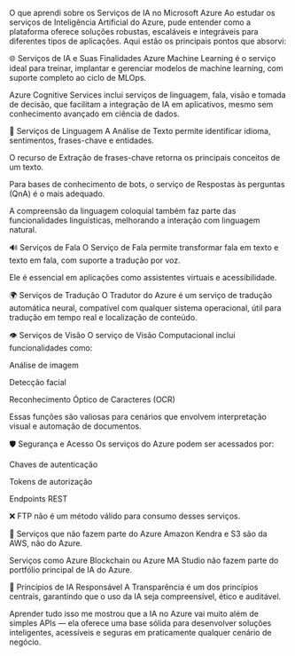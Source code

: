 O que aprendi sobre os Serviços de IA no Microsoft Azure
Ao estudar os serviços de Inteligência Artificial do Azure, pude entender como a plataforma oferece soluções robustas, escaláveis e integráveis para diferentes tipos de aplicações. Aqui estão os principais pontos que absorvi:

🌐 Serviços de IA e Suas Finalidades
Azure Machine Learning é o serviço ideal para treinar, implantar e gerenciar modelos de machine learning, com suporte completo ao ciclo de MLOps.

Azure Cognitive Services inclui serviços de linguagem, fala, visão e tomada de decisão, que facilitam a integração de IA em aplicativos, mesmo sem conhecimento avançado em ciência de dados.

🧠 Serviços de Linguagem
A Análise de Texto permite identificar idioma, sentimentos, frases-chave e entidades.

O recurso de Extração de frases-chave retorna os principais conceitos de um texto.

Para bases de conhecimento de bots, o serviço de Respostas às perguntas (QnA) é o mais adequado.

A compreensão da linguagem coloquial também faz parte das funcionalidades linguísticas, melhorando a interação com linguagem natural.

🔊 Serviços de Fala
O Serviço de Fala permite transformar fala em texto e texto em fala, com suporte a tradução por voz.

Ele é essencial em aplicações como assistentes virtuais e acessibilidade.

🌍 Serviços de Tradução
O Tradutor do Azure é um serviço de tradução automática neural, compatível com qualquer sistema operacional, útil para tradução em tempo real e localização de conteúdo.

👁️ Serviços de Visão
O serviço de Visão Computacional inclui funcionalidades como:

Análise de imagem

Detecção facial

Reconhecimento Óptico de Caracteres (OCR)

Essas funções são valiosas para cenários que envolvem interpretação visual e automação de documentos.

🛡️ Segurança e Acesso
Os serviços do Azure podem ser acessados por:

Chaves de autenticação

Tokens de autorização

Endpoints REST

❌ FTP não é um método válido para consumo desses serviços.

🚫 Serviços que não fazem parte do Azure
Amazon Kendra e S3 são da AWS, não do Azure.

Serviços como Azure Blockchain ou Azure MA Studio não fazem parte do portfólio principal de IA do Azure.

📌 Princípios de IA Responsável
A Transparência é um dos princípios centrais, garantindo que o uso da IA seja compreensível, ético e auditável.

Aprender tudo isso me mostrou que a IA no Azure vai muito além de simples APIs — ela oferece uma base sólida para desenvolver soluções inteligentes, acessíveis e seguras em praticamente qualquer cenário de negócio.
